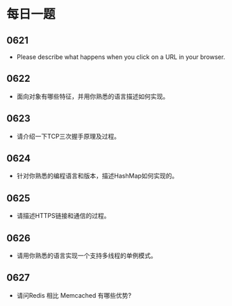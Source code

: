 # 每日一题

## 0621
- Please describe what happens when you click on a URL in your browser.

## 0622
- 面向对象有哪些特征，并用你熟悉的语言描述如何实现。

## 0623
- 请介绍一下TCP三次握手原理及过程。

## 0624
- 针对你熟悉的编程语言和版本，描述HashMap如何实现的。

## 0625
- 请描述HTTPS链接和通信的过程。

## 0626
- 请用你熟悉的语言实现一个支持多线程的单例模式。

## 0627
- 请问Redis 相比 Memcached 有哪些优势?


